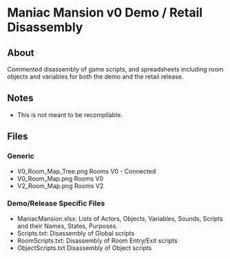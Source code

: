 # Maniac Mansion v0 Demo / Retail Disassembly

## About

Commented disassembly of game scripts, and spreadsheets including room objects and variables for both the demo and the retail release.


## Notes

* This is not meant to be recompilable.


## Files

### Generic

* V0_Room_Map_Tree.png   Rooms V0 - Connected
* V0_Room_Map.png        Rooms V0
* V2_Room_Map.png        Rooms V2
 

### Demo/Release Specific Files

* ManiacMansion.xlsx:   Lists of Actors, Objects, Variables, Sounds, Scripts and their Names, States, Purposes.
* Scripts.txt:          Disassembly of Global scripts
* RoomScripts.txt:      Disassembly of Room Entry/Exit scripts
* ObjectScripts.txt     Disassembly of Object scripts

  
